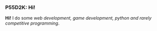 ### P55D2K: Hi!

**Hi!** I do some _web development, game development, python and rarely competitive programming_.
